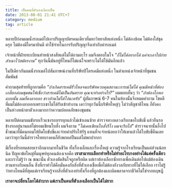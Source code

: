 ```yaml
---
title: เป็นคนที่ตัวเองเลือกเป็น
date: 2013-08-01 21:41 UTC+7
category: medium
tag: article
---
```


หลายปีก่อนผมนั่งรถเมล์ไปเอาปริญญาบัตรคนเดียวที่มหาวิทยาลัยแห่งหนึ่ง ไม่ต้องซ้อม ไม่ต้องใส่ชุดครุย ไม่ต้องมีใครมายินดี ค่าใช้จ่ายในการรับปริญญาจึงเท่ากับค่ารถเมล์

เจ้าหน้าที่ฝ่ายทะเบียนทำหน้าสงสัยแต่ไม่ได้ถามอะไร ผมจึงตอบในใจ *“ก็ไม่ได้อยากได้ แค่จะเอาไปถ่ายสำเนาไว้สมัครงาน”* ทุกวันนี้มันอยู่ที่ไหนก็ไม่แน่ใจเพราะไม่ได้ใช้มันอีกแล้ว

ในปีเดียวกันผมนั่งรถเมล์ไปสัมภาษณ์งานที่บริษัทปิโตรเคมีแห่งหนึ่ง ในตำแหน่งเจ้าหน้าที่ชุมชนสัมพันธ์

คำถามสุดท้ายที่ถูกถามคือ *“ถ้าเกิดสารเคมีรั่วไหลจนบริษัทควบคุมสถานะการณ์ไม่ได้ คุณมีหน้าที่ต้องเกลี้ยกล่อมชุมชนให้เชื่อว่าสารเคมีไม่เป็นอันตราย คุณจะทำอย่างไร?”* ผมตอบสั้นๆ ว่า *“ถ้าต้องโกหกแบบนั้น ผมก็คงลาออก ชาวบ้านไม่ได้โง่นะครับ”* ผู้สัมภาษณ์ 6-7 คนในห้องนั้นจึงหมดคำถาม โชคดีที่ผมไม่ต้องลาออกเพราะเขาไม่ได้รับเข้าทำงาน เดาว่าทุกวันนี้บริษัทใหญ่ๆ ไม่ว่าสัญชาติไหน ก็ยังคงเป็นห่วงหน้าตาตัวเองมากกว่าความปลอดภัยของชุมชน

หลายปีต่อมาผมขับรถเร็วแซงรถบรรทุกแล้วไม่เข้าเลนซ้าย ตำรวจทางหลวงเรียกขอใบขับขี่ แล้วยืนรอข้างรถอยู่นานแต่ไม่ยอมเขียนใบสั่ง ผมจึงถาม *“ไม่เคยเขียนใบสั่งรึไง ผมจะรีบไป”* ตำรวจนายนั้นอึ้งไปชั่วขณะที่มีคนยอมให้ยึดใบขับขี่และจ่ายค่าปรับให้รัฐ แทนที่จะจ่ายน้อยกว่าให้เขาแล้วได้ใบขับขี่คืนเลย เดาว่าทุกวันนี้ตำรวจไทยบางคนก็ยังพกแค่ปืนแต่ไม่พกปากกา

มีเรื่องที่รอทดสอบเราอีกมากมายในชีวิต ทั้งเรื่องเล็กและเรื่องใหญ่ ความรู้จากโรงเรียนเป็นแค่ส่วนน้อยนิด ปัญหาข้อใหญ่ที่มนุษย์ทุกคนต้องเจอคือ **เราสามารถเลือกทำหรือไม่ทำอะไรบางอย่างได้แค่ครั้งเดียว** และเราไม่รู้ว่า ณ ขณะนั้น ตัวเองตัดสินใจถูกหรือผิด แต่เราต้องเลือกซักทางเพื่อเดินต่อไปแม้ต้องเดินสวนทางกับคนอื่น สิ่งที่เราทำได้คือมั่นคงกับสิ่งที่ตัวเองเชื่อเพื่อไม่ต้องกังวลกับทางที่ไม่ได้เลือก เราไม่รู้ว่าทางไหนดีที่สุดแต่เราเรียนรู้จากสิ่งที่ตัวเองทำทั้งเรื่องที่ถูกต้องและผิดพลาดจากชีวิตไม่ใช่จากทฤษฎี 

**เราอาจเปลี่ยนโลกได้ลำบาก แต่เราเป็นคนที่ตัวเองเลือกเป็นได้ไม่ยาก**
